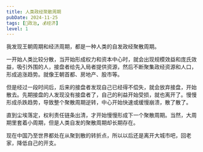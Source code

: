```yaml
---
title: 人类政经聚散周期
pubDate: 2024-11-25
tags: [👫政治, 💰经济]
level: 1
---
```


我发现王朝周期和经济周期，都是一种人类的自发政经聚散周期。

一开始人类比较分散，当开始形成权力和资本中心时，就会出现规模效益和庞氏效益，吸引外围的人，接盘者给先入局者提供资源，然后不断聚集政经资源和人口，形成追涨趋势。就像王朝首都、房地产、股市等。

但是经过一段时间后，后来的接盘者发现自己已经得不偿失，就会放弃接盘，开始散去。先期接盘的人发现没有接盘者了，自己的利益开始受损，就也离开了。慢慢形成杀跌趋势，导致整个聚散周期逆转，中心开始快速或缓慢崩溃，散了散了。

直到尘埃落定，权利责任链条出清，才开始慢慢形成下一个聚散周期。当然，大周期里套着小周期，但是人类自发的聚散周期却长期存在。

现在中国乃至世界都处在从聚到散的转折点，所以以后还是离开大城市吧，回老家，降低自己的开支。
